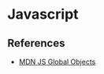 # Javascript

## References

- [MDN JS Global Objects](https://developer.mozilla.org/en-US/docs/Web/JavaScript/Reference/Global_Objects)
